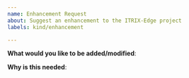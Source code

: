 ```yaml
---
name: Enhancement Request
about: Suggest an enhancement to the ITRIX-Edge project
labels: kind/enhancement

---
```

<!-- Please only use this template for submitting enhancement requests -->

**What would you like to be added/modified**:

**Why is this needed**:

